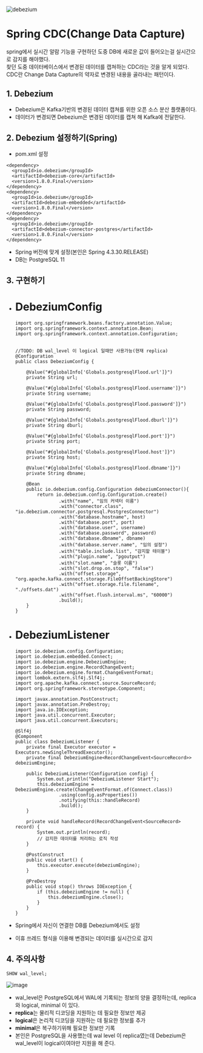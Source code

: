![debezium](https://github.com/DuHyeon2/DailyStudy/assets/83499405/8272a82d-9b52-4af3-b912-45d7022c5f38)

# Spring CDC(Change Data Capture)
spring에서 실시간 알람 기능을 구현하던 도중 DB에 새로운 값이 들어오는걸 실시간으로 감지를 해야했다. <br>
찾던 도중 데이터베이스에서 변경된 데이터를 캡쳐하는 CDC라는 것을 알게 되었다. <br>
CDC란 Change Data Capture의 약자로 변경된 내용을 골라내는 패턴이다. <br>


## 1. Debezium
- Debezium은 Kafka기반의 변경된 데이터 캡쳐를 위한 오픈 소스 분산 플랫폼이다.  <br>
- 데이터가 변경되면 Debezium은 변경된 데이터를 캡쳐 해 Kafka에 전달한다. <br>

## 2. Debezium 설정하기(Spring)
- pom.xml 설정
```
<dependency>
  <groupId>io.debezium</groupId>
  <artifactId>debezium-core</artifactId>
  <version>1.8.0.Final</version>
</dependency>
<dependency>
  <groupId>io.debezium</groupId>
  <artifactId>debezium-embedded</artifactId>
  <version>1.8.0.Final</version>
</dependency>
<dependency>
  <groupId>io.debezium</groupId>
  <artifactId>debezium-connector-postgres</artifactId>
  <version>1.8.0.Final</version>
</dependency>
```
- Spring 버전에 맞게 설정(본인은 Spring 4.3.30.RELEASE)
- DB는 PostgreSQL 11

## 3. 구현하기

- # DebeziumConfig
  ```
  import org.springframework.beans.factory.annotation.Value;
  import org.springframework.context.annotation.Bean;
  import org.springframework.context.annotation.Configuration;


  //TODO: DB wal_level 이 logical 일때만 사용가능(현재 replica)
  @Configuration
  public class DebeziumConfig {

      @Value("#{globalInfo['Globals.postgresqlFlood.url']}")
      private String url;

      @Value("#{globalInfo['Globals.postgresqlFlood.username']}")
      private String username;

      @Value("#{globalInfo['Globals.postgresqlFlood.password']}")
      private String password;

      @Value("#{globalInfo['Globals.postgresqlFlood.dburl']}")
      private String dburl;

      @Value("#{globalInfo['Globals.postgresqlFlood.port']}")
      private String port;

      @Value("#{globalInfo['Globals.postgresqlFlood.host']}")
      private String host;

      @Value("#{globalInfo['Globals.postgresqlFlood.dbname']}")
      private String dbname;

      @Bean
      public io.debezium.config.Configuration debeziumConnector(){
          return io.debezium.config.Configuration.create()
                  .with("name", "임의 커넥터 이름")
                  .with("connector.class", "io.debezium.connector.postgresql.PostgresConnector")
                  .with("database.hostname", host)
                  .with("database.port", port)
                  .with("database.user", username)
                  .with("database.password", password)
                  .with("database.dbname", dbname)
                  .with("database.server.name", "임의 설정")
                  .with("table.include.list", "감지할 테이블")
                  .with("plugin.name", "pgoutput")
                  .with("slot.name", "슬롯 이름")
                  .with("slot.drop.on.stop", "false")
                  .with("offset.storage", "org.apache.kafka.connect.storage.FileOffsetBackingStore")
                  .with("offset.storage.file.filename", "./offsets.dat")
                  .with("offset.flush.interval.ms", "60000")
                  .build();
      }
  }
  ```

- # DebeziumListener
  ```
  import io.debezium.config.Configuration;
  import io.debezium.embedded.Connect;
  import io.debezium.engine.DebeziumEngine;
  import io.debezium.engine.RecordChangeEvent;
  import io.debezium.engine.format.ChangeEventFormat;
  import lombok.extern.slf4j.Slf4j;
  import org.apache.kafka.connect.source.SourceRecord;
  import org.springframework.stereotype.Component;

  import javax.annotation.PostConstruct;
  import javax.annotation.PreDestroy;
  import java.io.IOException;
  import java.util.concurrent.Executor;
  import java.util.concurrent.Executors;

  @Slf4j
  @Component
  public class DebeziumListener {
      private final Executor executor = Executors.newSingleThreadExecutor();
      private final DebeziumEngine<RecordChangeEvent<SourceRecord>> debeziumEngine;

      public DebeziumListener(Configuration config) {
          System.out.println("DebeziumListener Start");
          this.debeziumEngine = DebeziumEngine.create(ChangeEventFormat.of(Connect.class))
                  .using(config.asProperties())
                  .notifying(this::handleRecord)
                  .build();
      }

      private void handleRecord(RecordChangeEvent<SourceRecord> record) {
          System.out.println(record);
          // 감지한 데이터를 처리하는 로직 작성
      }

      @PostConstruct
      public void start() {
          this.executor.execute(debeziumEngine);
      }

      @PreDestroy
      public void stop() throws IOException {
          if (this.debeziumEngine != null) {
              this.debeziumEngine.close();
          }
      }
  }
  ```

- Spring에서 자신이 연결한 DB를 Debezium에서도 설정
- 이휴 쓰레드 형식을 이용해 변경되는 데이터를 실시간으로 감지

## 4. 주의사항
```
SHOW wal_level;
```
![image](https://github.com/DuHyeon2/DailyStudy/assets/83499405/a7451684-60cc-4886-a8c4-872bbec8b2b5)

- wal_level은 PostgreSQL에서 WAL에 기록되는 정보의 양을 결정하는데, replica와 logical, minimal 이 있다. <br>
- **replica**는 물리적 디코딩을 지원하는 데 필요한 정보만 제공 <br>
- **logical**은 논리적 디코딩을 지원하는 데 필요한 정보를 추가 <br>
- **minimal**은 복구하기위해 필요한 정보만 기록 <br>
- 본인은 PostgreSQL을 사용했는데 wal level 이 replica였는데 Debezium은 wal_level이 logical이여야만 지원을 해 준다. <br>

